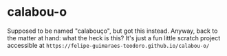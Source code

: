 # calabou-o
Supposed to be named "calabouço", but got this instead. Anyway, back to the matter at hand: what the heck is this?
It's just a fun little scratch project accessible at ```https://felipe-guimaraes-teodoro.github.io/calabou-o/```
